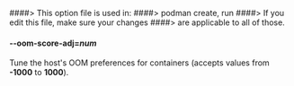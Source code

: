 ####> This option file is used in:
####>   podman create, run
####> If you edit this file, make sure your changes
####> are applicable to all of those.
#### **--oom-score-adj**=*num*

Tune the host's OOM preferences for containers (accepts values from **-1000** to **1000**).
